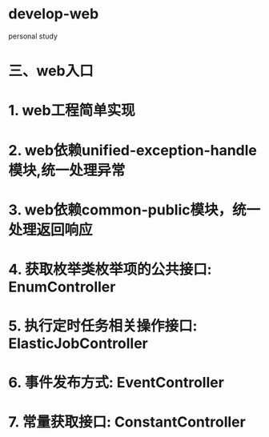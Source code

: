 # develop-web
personal study

# 三、web入口
# 1. web工程简单实现
# 2. web依赖unified-exception-handle模块,统一处理异常
# 3. web依赖common-public模块，统一处理返回响应
# 4. 获取枚举类枚举项的公共接口: EnumController
# 5. 执行定时任务相关操作接口: ElasticJobController
# 6. 事件发布方式: EventController
# 7. 常量获取接口: ConstantController
